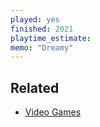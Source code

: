 ```yaml
---
played: yes
finished: 2021
playtime_estimate:
memo: "Dreamy"
---
```


## Related
- [Video Games](notes/Video%20Games.md)